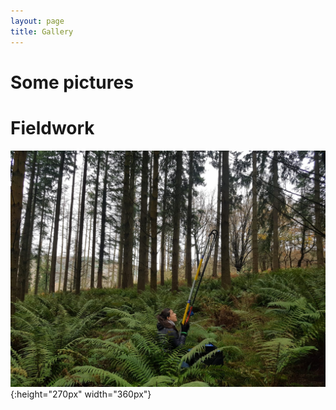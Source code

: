```yaml
---
layout: page
title: Gallery
---
```

# Some pictures

# Fieldwork



![](/img/IMG-20211205-WA0015.jpg){:height="270px" width="360px"}
